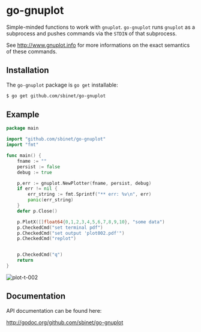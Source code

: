 go-gnuplot
==========

Simple-minded functions to work with ``gnuplot``.
``go-gnuplot`` runs ``gnuplot`` as a subprocess and pushes commands
via the ``STDIN`` of that subprocess.

See http://www.gnuplot.info for more informations on the
exact semantics of these commands.

Installation
------------

The ``go-gnuplot`` package is ``go get`` installable:

```sh
$ go get github.com/sbinet/go-gnuplot
```

Example
--------

```go
package main

import "github.com/sbinet/go-gnuplot"
import "fmt"

func main() {
	fname := ""
	persist := false
	debug := true

	p,err := gnuplot.NewPlotter(fname, persist, debug)
	if err != nil {
		err_string := fmt.Sprintf("** err: %v\n", err)
		panic(err_string)
	}
	defer p.Close()

	p.PlotX([]float64{0,1,2,3,4,5,6,7,8,9,10}, "some data")
	p.CheckedCmd("set terminal pdf")
	p.CheckedCmd("set output 'plot002.pdf'")
	p.CheckedCmd("replot")


	p.CheckedCmd("q")
	return
}
```

![plot-t-002](https://github.com/sbinet/go-gnuplot/raw/master/examples/imgs/plot002.png)


Documentation
-------------

API documentation can be found here:

 http://godoc.org/github.com/sbinet/go-gnuplot

